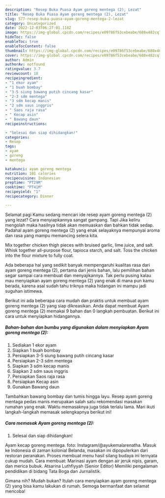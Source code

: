 ```yaml
---
description: "Resep Buka Puasa Ayam goreng mentega (2), Lezat"
title: "Resep Buka Puasa Ayam goreng mentega (2), Lezat"
slug: 577-resep-buka-puasa-ayam-goreng-mentega-2-lezat
category: Uncategorized
date: 2022-12-03T06:27:01.118Z
image: https://img-global.cpcdn.com/recipes/e09786f53cebeabe/680x482cq70/ayam-goreng-mentega-2-foto-resep-utama.jpg
hideToc: false
enableToc: true
enableTocContent: false
thumbnail: https://img-global.cpcdn.com/recipes/e09786f53cebeabe/680x482cq70/ayam-goreng-mentega-2-foto-resep-utama.jpg
cover: https://img-global.cpcdn.com/recipes/e09786f53cebeabe/680x482cq70/ayam-goreng-mentega-2-foto-resep-utama.jpg
author: Admin
authorAv: notfound
ratingvalue: 3.7
reviewcount: 18
recipeingredient:
- "1 ekor ayam"
- "1 buah bombay"
- "3-5 siung bawang putih cincang kasar"
- "2-3 sdm mentega"
- "3 sdm kecap manis"
- "2 sdm saus inggris"
- " Saos raja rasa"
- " Kecap asin"
- " Bawang daun"
recipeinstructions:

- "Selesai dan siap dihidangkan!"
categories:
- Resep
tags:
- ayam
- goreng
- mentega

katakunci: ayam goreng mentega 
nutrition: 101 calories
recipecuisine: Indonesian
preptime: "PT29M"
cooktime: "PT41M"
recipeyield: "1"
recipecategory: Dinner

---
```



Selamat pagi Kamu sedang mencari ide resep ayam goreng mentega (2) yang lezat? Cara menyiapkannya sangat gampang. Tapi Jika keliru mengolah maka hasilnya tidak akan memuaskan dan bahkan tidak sedap. Padahal ayam goreng mentega (2) yang enak selayaknya mempunyai aroma dan rasa yang mampu memancing selera kita.


Mix together chicken thigh pieces with bruised garlic, lime juice, and salt. Whisk together all-purpose flour, tapioca starch, and salt. Toss the chicken into the flour mixture to fully coat.

Ada beberapa hal yang sedikit banyak mempengaruhi kualitas rasa dari ayam goreng mentega (2), pertama dari jenis bahan, lalu pemilihan bahan segar sampai cara membuat dan menyajikannya. Tak perlu pusing kalau mau menyiapkan ayam goreng mentega (2) yang enak di mana pun kamu berada, karena asal sudah tahu triknya maka hidangan ini mampu jadi suguhan istimewa.


Berikut ini ada beberapa cara mudah dan praktis untuk membuat ayam goreng mentega (2) yang siap dikreasikan. Anda dapat membuat Ayam goreng mentega (2) memakai 9 bahan dan 0 langkah pembuatan. Berikut ini cara untuk menyiapkan hidangannya.

<!--inarticleads1-->

##### Bahan-bahan dan bumbu yang digunakan dalam menyiapkan Ayam goreng mentega (2):

1. Sediakan 1 ekor ayam
1. Siapkan 1 buah bombay
1. Persiapkan 3-5 siung bawang putih cincang kasar
1. Persiapkan 2-3 sdm mentega
1. Siapkan 3 sdm kecap manis
1. Siapkan 2 sdm saus inggris
1. Persiapkan  Saos raja rasa
1. Persiapkan  Kecap asin
1. Gunakan  Bawang daun


Tambahkan bawang bombay dan tumis hingga layu. Resep ayam goreng mentaga pedas manis merupakan salah satu rekomendasi masakan rumahan yang enak. Waktu memasaknya juga tidak terlalu lama. Mari ikuti langkah-langkah memasak selengkapnya berikut ini! 

<!--inarticleads2-->

##### Cara memasak Ayam goreng mentega (2):


1. Selesai dan siap dihidangkan!

Ayam kecap goreng mentega. foto: Instagram/@ayukemalarenatha. Masuk ke Indonesia di zaman kolonial Belanda, masakan ini dipopulerkan dari restoran peranakan. Proses membuat menu hasil silang budaya ini ternyata cukup mudah. Cara membuat: Marinasi ayam dengan air jeruk nipis, garam, dan merica bubuk. Atsarina Luthfiyyah (Senior Editor) Memiliki pengalaman pendidikan di bidang Tata Boga dan Jurnalistik. 

Gimana nih? Mudah bukan? Itulah cara menyiapkan ayam goreng mentega (2) yang bisa kamu lakukan di rumah. Semoga bermanfaat dan selamat mencoba!
